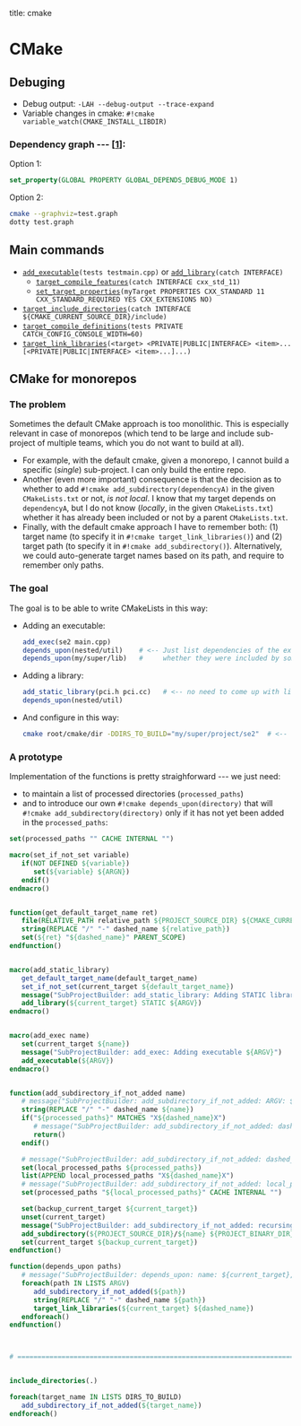 title: cmake

# **CMake**

## **Debuging**

* Debug output: `-LAH --debug-output --trace-expand`
* Variable changes in cmake: `#!cmake variable_watch(CMAKE_INSTALL_LIBDIR)`

### Dependency graph --- [[1](https://stackoverflow.com/a/30803359/758986)]:

Option 1:
```cmake
set_property(GLOBAL PROPERTY GLOBAL_DEPENDS_DEBUG_MODE 1)
```

Option 2:
```bash linenums="1"
cmake --graphviz=test.graph 
dotty test.graph
```




## **Main commands**

* [`add_executable`](https://cmake.org/cmake/help/latest/command/add_executable.html)`(tests testmain.cpp)`
or [`add_library`](https://cmake.org/cmake/help/latest/command/add_library.html)`(catch INTERFACE)`
    * [`target_compile_features`](https://cmake.org/cmake/help/latest/command/target_compile_features.html#command:target_compile_features)`(catch INTERFACE cxx_std_11)`
    * [`set_target_properties`](https://crascit.com/2015/03/28/enabling-cxx11-in-cmake/)`(myTarget PROPERTIES CXX_STANDARD 11 CXX_STANDARD_REQUIRED YES CXX_EXTENSIONS NO)`
* [`target_include_directories`](https://cmake.org/cmake/help/latest/command/target_include_directories.html)`(catch INTERFACE ${CMAKE_CURRENT_SOURCE_DIR}/include)`
* [`target_compile_definitions`](https://cmake.org/cmake/help/latest/command/target_compile_definitions.html)`(tests PRIVATE CATCH_CONFIG_CONSOLE_WIDTH=60)`
* [`target_link_libraries`](https://cmake.org/cmake/help/latest/command/target_link_libraries.html#libraries-for-a-target-and-or-its-dependents)`(<target> <PRIVATE|PUBLIC|INTERFACE> <item>... [<PRIVATE|PUBLIC|INTERFACE> <item>...]...)`



## **CMake for monorepos**

### The problem

Sometimes the default CMake approach is too monolithic. This is especially relevant in case of monorepos
(which tend to be large and include sub-project of multiple teams, which you do not want to build at all).

* For example, with the default cmake, given a monorepo, I cannot build a specific (_single_) sub-project.
  I can only build the entire repo.
* Another (even more important) consequence is that the decision as to whether to add `#!cmake add_subdirectory(dependencyA)`
  in the given `CMakeLists.txt` or not, *is not local*. I know that my target depends on `dependencyA`, but
  I do not know (_locally_, in the given `CMakeLists.txt`) whether it has already been included or not by a
  parent `CMakeLists.txt`.
* Finally, with the default cmake approach I have to remember both: (1) target name
  (to specify it in `#!cmake target_link_libraries()`) and (2) target path (to specify it in `#!cmake add_subdirectory()`).
  Alternatively, we could auto-generate target names based on its path, and require to remember only paths.


### The goal

The goal is to be able to write CMakeLists in this way:

* Adding an executable:

    ```cmake linenums="1" title="my/super/project/se2/CMakeLists.txt"
    add_exec(se2 main.cpp)
    depends_upon(nested/util)    # <-- Just list dependencies of the executable, regardless of
    depends_upon(my/super/lib)   #     whether they were included by someone else or not
    ```

* Adding a library:

    ```cmake linenums="1" title="my/super/lib/CMakeLists.txt"
    add_static_library(pci.h pci.cc)   # <-- no need to come up with library name
    depends_upon(nested/util)
    ```

* And configure in this way:

    ```bash
    cmake root/cmake/dir -DDIRS_TO_BUILD="my/super/project/se2"  # <-- specify only one sub-project to build
    ```


### A prototype

Implementation of the functions is pretty straighforward --- we just need:

* to maintain a list of processed directories (`processed_paths`)
* and to introduce our own `#!cmake depends_upon(directory)` that will `#!cmake add_subdirectory(directory)`
  only if it has not yet been added in the `processed_paths`:


```cmake linenums="1" title="root CMakeLists.txt" hl_lines="1 1"
set(processed_paths "" CACHE INTERNAL "")

macro(set_if_not_set variable)
   if(NOT DEFINED ${variable})
      set(${variable} ${ARGN})
   endif()
endmacro()


function(get_default_target_name ret)
   file(RELATIVE_PATH relative_path ${PROJECT_SOURCE_DIR} ${CMAKE_CURRENT_SOURCE_DIR})
   string(REPLACE "/" "-" dashed_name ${relative_path})
   set(${ret} "${dashed_name}" PARENT_SCOPE)
endfunction()


macro(add_static_library)
   get_default_target_name(default_target_name)
   set_if_not_set(current_target ${default_target_name})
   message("SubProjectBuilder: add_static_library: Adding STATIC library ${current_target}, with files: ${ARGV}")
   add_library(${current_target} STATIC ${ARGV})
endmacro()


macro(add_exec name)
   set(current_target ${name})
   message("SubProjectBuilder: add_exec: Adding executable ${ARGV}")
   add_executable(${ARGV})
endmacro()


function(add_subdirectory_if_not_added name)
   # message("SubProjectBuilder: add_subdirectory_if_not_added: ARGV: ${ARGV}, processed_paths: ${processed_paths}")
   string(REPLACE "/" "-" dashed_name ${name})
   if("${processed_paths}" MATCHES "X${dashed_name}X")
      # message("SubProjectBuilder: add_subdirectory_if_not_added: dashed_name: ${dashed_name} found in the list of processed paths, ignoring it...")
      return()
   endif()

   # message("SubProjectBuilder: add_subdirectory_if_not_added: dashed_name: ${dashed_name} was not found in the list of processed paths, adding it...")
   set(local_processed_paths ${processed_paths})
   list(APPEND local_processed_paths "X${dashed_name}X")
   # message("SubProjectBuilder: add_subdirectory_if_not_added: local_processed_paths: ${local_processed_paths}")
   set(processed_paths "${local_processed_paths}" CACHE INTERNAL "")

   set(backup_current_target ${current_target})
   unset(current_target)
   message("SubProjectBuilder: add_subdirectory_if_not_added: recursing to: ${name}")
   add_subdirectory(${PROJECT_SOURCE_DIR}/${name} ${PROJECT_BINARY_DIR}/${name})
   set(current_target ${backup_current_target})
endfunction()

function(depends_upon paths)
   # message("SubProjectBuilder: depends_upon: name: ${current_target}, path: ${path}")
   foreach(path IN LISTS ARGV)
      add_subdirectory_if_not_added(${path})
      string(REPLACE "/" "-" dashed_name ${path})
      target_link_libraries(${current_target} ${dashed_name})
   endforeach()
endfunction()



# =================================================================================================


include_directories(.)

foreach(target_name IN LISTS DIRS_TO_BUILD)
   add_subdirectory_if_not_added(${target_name})
endforeach()
```
